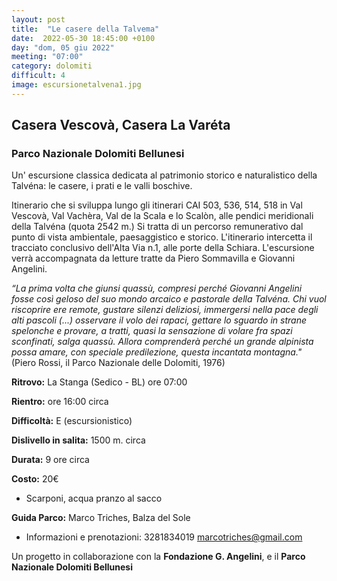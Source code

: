 ```yaml
---
layout: post
title:  "Le casere della Talvema"
date:  2022-05-30 18:45:00 +0100
day: "dom, 05 giu 2022"
meeting: "07:00"
category: dolomiti 
difficult: 4
image: escursionetalvena1.jpg
---
```


## Casera Vescovà, Casera La Varéta
### Parco Nazionale Dolomiti Bellunesi 

Un' escursione classica dedicata al patrimonio storico e naturalistico della Talvéna: le casere, i prati e le valli boschive. 

Itinerario che si sviluppa lungo gli itinerari CAI 503, 536, 514, 518 in Val Vescovà, Val Vachèra, Val de la Scala e lo Scalòn, alle pendici meridionali della Talvéna (quota 2542 m.) 
Si tratta di un percorso remunerativo dal punto di vista ambientale, paesaggistico e storico. L'itinerario intercetta il tracciato conclusivo dell'Alta Via n.1, alle porte della Schiara.
L'escursione verrà accompagnata da letture tratte da Piero Sommavilla e Giovanni Angelini. 

*“La prima volta che giunsi quassù, compresi perché Giovanni Angelini fosse così geloso del suo mondo arcaico e pastorale della Talvéna. Chi vuol riscoprire ere remote, gustare silenzi deliziosi, immergersi nella pace degli alti pascoli (...) osservare il volo dei rapaci, gettare lo sguardo in strane spelonche e provare, a tratti, quasi la sensazione di volare fra spazi sconfinati, salga quassù. Allora comprenderà perché un grande alpinista possa amare, con speciale predilezione, questa incantata montagna."*
(Piero Rossi, il Parco Nazionale delle Dolomiti, 1976) 

**Ritrovo:** La Stanga (Sedico - BL) ore 07:00

**Rientro:** ore 16:00 circa 

**Difficoltà:** E (escursionistico)

**Dislivello in salita:**  1500 m. circa

**Durata:** 9 ore circa

**Costo:** 20€

+ Scarponi, acqua pranzo al sacco 

**Guida Parco:** Marco Triches, Balza del Sole
* Informazioni e prenotazioni: 3281834019 marcotriches@gmail.com 

Un progetto in collaborazione con la **Fondazione G. Angelini**, e il **Parco Nazionale Dolomiti Bellunesi** 

